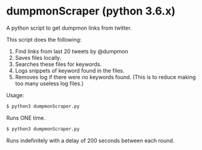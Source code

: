# dumpmonScraper (python 3.6.x)
A python script to get dumpmon links from twitter.

This script does the following:
  1. Find links from last 20 tweets by @dumpmon
  2. Saves files locally.
  3. Searches these files for keywords.
  4. Logs snippets of keyword found in the files.
  5. Removes log if there were no keywords found. (This is to reduce 
      making too many useless log files.) 

Usage:
```sh
$ python3 dumpmonScraper.py
```
Runs ONE time.

```sh
$ python3 dumpmonScraper.py
```
Runs indefinitely with a delay of 200 seconds between each round.
